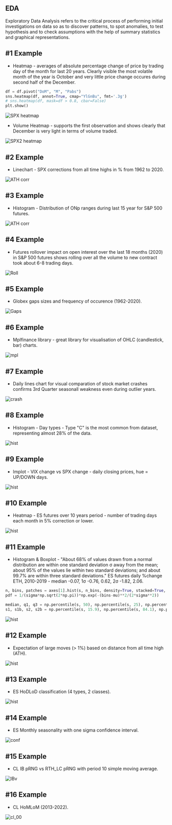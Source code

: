 ## EDA
Exploratory Data Analysis refers to the critical process of performing initial investigations on data so as to discover patterns, to spot anomalies, to test hypothesis and to check assumptions with the help of summary statistics and graphical representations.

## #1 Example
* Heatmap - averages of absolute percentage change of price by trading day of the month for last 20 years. Clearly visible the most volatile month of the year is October and very little price change occures during second half of the December.
```python
df = df.pivot("DoM", "M", "Pabs")
sns.heatmap(df, annot=True, cmap="YlGnBu", fmt='.3g')
# sns.heatmap(df, mask=df > 0.8, cbar=False)
plt.show()
```
![SPX heatmap](https://github.com/vldmrmrv/ES-Exploratory-Data-Analysis-DataScience/blob/main/EDA_charts/000_Heatmap_DoM_v_M_Pabs.png)

* Volume Heatmap - supports the first observation and shows clearly that December is very light in terms of volume traded.

![SPX2 heatmap](https://github.com/vldmrmrv/ES-Exploratory-Data-Analysis-DataScience/blob/main/EDA_charts/012_heatmap_volume.png)

## #2 Example
* Linechart - SPX corrections from all time highs in % from 1962 to 2020.

![ATH corr](https://github.com/vldmrmrv/ES-Exploratory-Data-Analysis-DataScience/blob/main/EDA_charts/010_ATH_1962-2020.png)

## #3 Example
* Histogram - Distribution of ONp ranges during last 15 year for S&P 500 futures. 

![ATH corr](https://github.com/vldmrmrv/ES-Exploratory-Data-Analysis-DataScience/blob/main/EDA_charts/016_ONp%20histogram.png)

## #4 Example
* Futures rollover impact on open interest over the last 18 months (2020) in S&P 500 futures shows rolling over all the volume to new contract took about 6-8 trading days. 

![Roll](https://github.com/vldmrmrv/ES-Exploratory-Data-Analysis-DataScience/blob/main/EDA_charts/009_OIChange%20detailed.png)

## #5 Example
* Globex gaps sizes and frequency of occurence (1962-2020). 

![Gaps](https://github.com/vldmrmrv/ES-Exploratory-Data-Analysis-DataScience/blob/main/EDA_charts/014_gap_size%201962-2020.png)

## #6 Example
* Mplfinance library - great library for visualisation of OHLC (candlestick, bar) charts. 

![mpl](https://github.com/vldmrmrv/ES-studies-sample-DataScience/blob/main/008_mplfinance_print.png)

## #7 Example
* Daily lines chart for visual comparation of stock market crashes confirms 3rd Quarter seasonall weakness even during outlier years.

![crash](https://github.com/vldmrmrv/ES-studies-sample-DataScience/blob/main/007_crashes.png)

## #8 Example
* Histogram - Day types - Type "C" is the most common from dataset, representing almost 28% of the data.

![hist](https://github.com/vldmrmrv/ES-Exploratory-Data-Analysis-DataScience/blob/main/EDA_charts/008_Y_Wiwo_week_types.png)

## #9 Example
* lmplot - VIX change vs SPX change - daily closing prices, hue = UP/DOWN days.

![hist](https://github.com/vldmrmrv/ES-Exploratory-Data-Analysis-DataScience/blob/main/EDA_charts/018_SPXvsVIX.png)

## #10 Example
* Heatmap - ES futures over 10 years period - number of trading days each month in 5% correction or lower.

![hist](https://github.com/vldmrmrv/ES-Exploratory-Data-Analysis-DataScience/blob/main/EDA_charts/019_below_5.png)

## #11 Example
* Histogram & Boxplot - "About 68% of values drawn from a normal distribution are within one standard deviation σ away from the mean; about 95% of the values lie within two standard deviations; and about 99.7% are within three standard deviations." ES futures daily %change ETH, 2010-2019 - median -0.07, 1σ -0.76, 0.62, 2σ -1.82, 2.06.
```python
n, bins, patches = axes[1].hist(s, n_bins, density=True, stacked=True, alpha=.1, edgecolor='black')
pdf = 1/(sigma*np.sqrt(2*np.pi))*np.exp(-(bins-mu)**2/(2*sigma**2))

median, q1, q3 = np.percentile(s, 50), np.percentile(s, 25), np.percentile(s, 75)
s1, s1b, s2, s2b = np.percentile(s, 15.9), np.percentile(s, 84.1), np.percentile(s, 2.3), np.percentile(s, 97.7)
```

![hist](https://github.com/vldmrmrv/ES-Exploratory-Data-Analysis-DataScience/blob/main/EDA_charts/020_ES_pdf.png)

## #12 Example
* Expectation of large moves (> 1%) based on distance from all time high (ATH).

![hist](https://github.com/vldmrmrv/ES-Exploratory-Data-Analysis-DataScience/blob/main/EDA_charts/015_ath%20lines%20plus%20big%20moves%20(1960).png)

## #13 Example
* ES HoDLoD classification (4 types, 2 classes).

![hist](https://github.com/vldmrmrv/ES-Exploratory-Data-Analysis-DataScience/blob/main/EDA_charts/021_ES_fades.png)

## #14 Example
* ES Monthly seasonality with one sigma confidence interval.

![conf](https://github.com/vldmrmrv/ES-Exploratory-Data-Analysis-DataScience/blob/main/EDA_charts/022_confidence_interval.png)

## #15 Example
* CL IB pRNG vs RTH_LC pRNG with period 10 simple moving average.

![IBv](https://github.com/vldmrmrv/ES-Exploratory-Data-Analysis-DataScience/blob/main/EDA_charts/023_CL_IBvLCRNG.png)

## #16 Example
* CL HoMLoM (2013-2022).

![cl_00](https://github.com/vldmrmrv/ES-studies-sample-DataScience/blob/main/016_cl_hodlod_dom.png)
